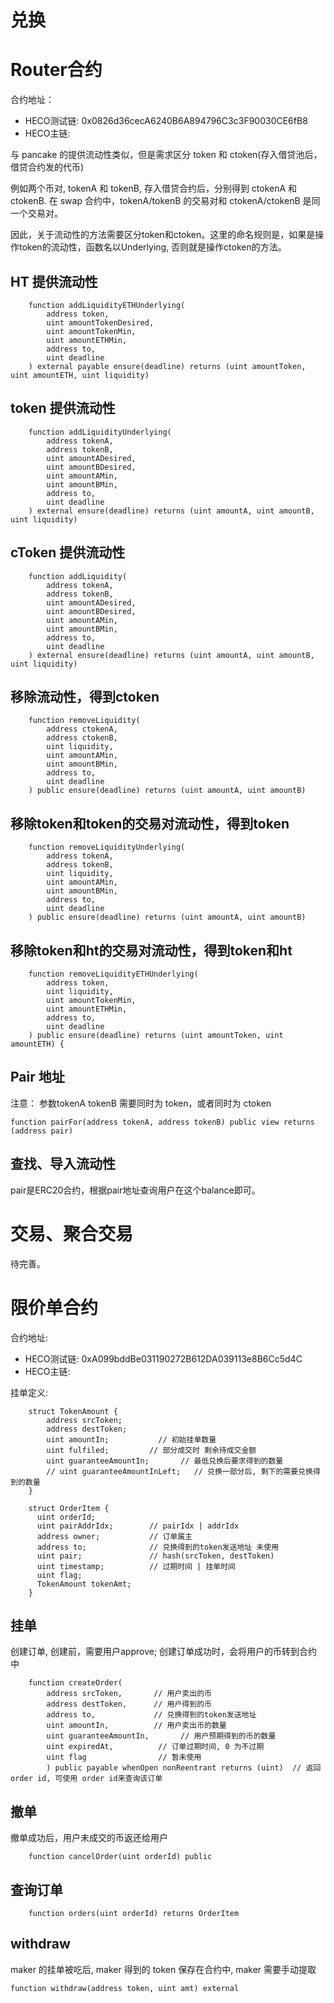 # 兑换

# Router合约

合约地址：
* HECO测试链: 0x0826d36cecA6240B6A894796C3c3F90030CE6fB8
* HECO主链:


与 pancake 的提供流动性类似，但是需求区分 token 和 ctoken(存入借贷池后，借贷合约发的代币)

例如两个币对, tokenA 和 tokenB, 存入借贷合约后，分别得到 ctokenA 和 ctokenB. 在 swap 合约中，tokenA/tokenB 的交易对和 ctokenA/ctokenB
是同一个交易对。

因此，关于流动性的方法需要区分token和ctoken。这里的命名规则是，如果是操作token的流动性，函数名以Underlying, 否则就是操作ctoken的方法。

## HT 提供流动性
```
    function addLiquidityETHUnderlying(
        address token,
        uint amountTokenDesired,
        uint amountTokenMin,
        uint amountETHMin,
        address to,
        uint deadline
    ) external payable ensure(deadline) returns (uint amountToken, uint amountETH, uint liquidity)
```

## token 提供流动性

```-
    function addLiquidityUnderlying(
        address tokenA,
        address tokenB,
        uint amountADesired,
        uint amountBDesired,
        uint amountAMin,
        uint amountBMin,
        address to,
        uint deadline
    ) external ensure(deadline) returns (uint amountA, uint amountB, uint liquidity)
```

## cToken 提供流动性
```
    function addLiquidity(
        address tokenA,
        address tokenB,
        uint amountADesired,
        uint amountBDesired,
        uint amountAMin,
        uint amountBMin,
        address to,
        uint deadline
    ) external ensure(deadline) returns (uint amountA, uint amountB, uint liquidity)
```

## 移除流动性，得到ctoken

```
    function removeLiquidity(
        address ctokenA,
        address ctokenB,
        uint liquidity,
        uint amountAMin,
        uint amountBMin,
        address to,
        uint deadline
    ) public ensure(deadline) returns (uint amountA, uint amountB)
```

## 移除token和token的交易对流动性，得到token
```
    function removeLiquidityUnderlying(
        address tokenA,
        address tokenB,
        uint liquidity,
        uint amountAMin,
        uint amountBMin,
        address to,
        uint deadline
    ) public ensure(deadline) returns (uint amountA, uint amountB) 
```

## 移除token和ht的交易对流动性，得到token和ht

```
    function removeLiquidityETHUnderlying(
        address token,
        uint liquidity,
        uint amountTokenMin,
        uint amountETHMin,
        address to,
        uint deadline
    ) public ensure(deadline) returns (uint amountToken, uint amountETH) {
```

## Pair 地址

注意： 参数tokenA tokenB 需要同时为 token，或者同时为 ctoken

```
function pairFor(address tokenA, address tokenB) public view returns (address pair)
```

## 查找、导入流动性

pair是ERC20合约，根据pair地址查询用户在这个balance即可。

# 交易、聚合交易

待完善。

# 限价单合约

合约地址: 
* HECO测试链: 0xA099bddBe031190272B612DA039113e8B6Cc5d4C
* HECO主链:

挂单定义:

```
    struct TokenAmount {
        address srcToken;
        address destToken;
        uint amountIn;           // 初始挂单数量
        uint fulfiled;         // 部分成交时 剩余待成交金额
        uint guaranteeAmountIn;       // 最低兑换后要求得到的数量
        // uint guaranteeAmountInLeft;   // 兑换一部分后, 剩下的需要兑换得到的数量
    }

    struct OrderItem {
      uint orderId;
      uint pairAddrIdx;        // pairIdx | addrIdx
      address owner;           // 订单属主
      address to;              // 兑换得到的token发送地址 未使用
      uint pair;               // hash(srcToken, destToken)
      uint timestamp;          // 过期时间 | 挂单时间 
      uint flag;
      TokenAmount tokenAmt;
    }
```

## 挂单
创建订单, 创建前，需要用户approve; 创建订单成功时，会将用户的币转到合约中

```
    function createOrder(
        address srcToken,       // 用户卖出的币
        address destToken,      // 用户得到的币
        address to,             // 兑换得到的token发送地址 
        uint amountIn,          // 用户卖出币的数量
        uint guaranteeAmountIn,       // 用户预期得到的币的数量
        uint expiredAt,          // 订单过期时间, 0 为不过期
        uint flag                // 暂未使用
        ) public payable whenOpen nonReentrant returns (uint)  // 返回order id, 可使用 order id来查询该订单
```

## 撤单
撤单成功后，用户未成交的币返还给用户

```
    function cancelOrder(uint orderId) public
```

## 查询订单
```
    function orders(uint orderId) returns OrderItem
```
## withdraw

maker 的挂单被吃后, maker 得到的 token 保存在合约中, maker 需要手动提取

```
function withdraw(address token, uint amt) external
```

